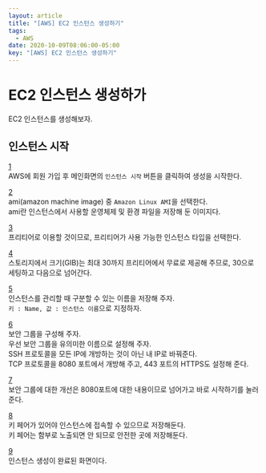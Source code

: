 ```yaml
---
layout: article
title: "[AWS] EC2 인스턴스 생성하기"
tags:
  - AWS
date: 2020-10-09T08:06:00-05:00
key: "[AWS] EC2 인스턴스 생성하기"
---
```


# EC2 인스턴스 생성하가

EC2 인스턴스를 생성해보자.<br>

<!--more-->

## 인스턴스 시작
[1](/assets/images/201009-1.png)<br>
AWS에 회원 가입 후 메인화면의 `인스턴스 시작` 버튼을 클릭하여 생성을 시작한다.<br>

[2](/assets/images/201009-2.png)<br>
ami(amazon machine image) 중 `Amazon Linux AMI`을 선택한다.<br>
ami란 인스턴스에서 사용할 운영체제 및 환경 파일을 저장해 둔 이미지다.<br>

[3](/assets/images/201009-3.png)<br>
프리티어로 이용할 것이므로, 프리티어가 사용 가능한 인스턴스 타입을 선택한다.<br>

[4](/assets/images/201009-4.png)<br>
스토리지에서 크기(GIB)는 최대 30까지 프리티어에서 무료로 제공해 주므로, 30으로 세팅하고 다음으로 넘어간다.<br>

[5](/assets/images/201009-5.png)<br>
인스턴스를 관리할 때 구분할 수 있는 이름을 저장해 주자.<br>
`키 : Name, 값 : 인스턴스 이름`으로 지정하자.<br>

[6](/assets/images/201009-6.png)<br>
보안 그룹을 구성해 주자.<br>
우선 보안 그룹을 유의미한 이름으로 설정해 주자.<br>
SSH 프로토콜을 모든 IP에 개방하는 것이 아닌 내 IP로 바꿔준다.<br>
TCP 프로토콜을 8080 포트에서 개방해 주고, 443 포트의 HTTPS도 설정해 준다.<br>

[7](/assets/images/201009-7.png)<br>
보안 그룹에 대한 개선은 8080포트에 대한 내용이므로 넘어가고 바로 시작하기를 눌러준다.<br>

[8](/assets/images/201009-8.png)<br>
키 페어가 있어야 인스턴스에 접속할 수 있으므로 저장해둔다.<br>
키 페어는 함부로 노출되면 안 되므로 안전한 곳에 저장해둔다.<br>

[9](/assets/images/201009-9.png)<br>
인스턴스 생성이 완료된 화면이다.<br>

